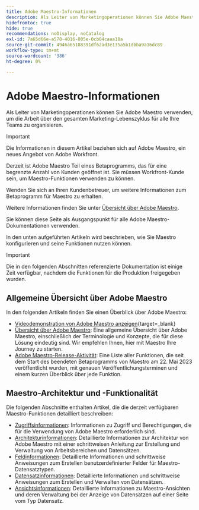 ```yaml
---
title: Adobe Maestro-Informationen
description: Als Leiter von Marketingoperationen können Sie Adobe Maestro verwenden, um die Arbeit über den gesamten Marketing-Lebenszyklus für alle Ihre Teams zu organisieren. In den Artikeln in diesem Abschnitt wird beschrieben, wie Sie Maestro konfigurieren und seine Funktionen als Teil Ihrer Kampagnenverwaltungsvorgänge nutzen können.
hidefromtoc: true
hide: true
recommendations: noDisplay, noCatalog
exl-id: 7a65d66e-a578-4016-805e-0cb04caaa18a
source-git-commit: 4946a65188391df62ad3e135a5b1dbba9a16dc89
workflow-type: tm+mt
source-wordcount: '386'
ht-degree: 0%

---
```


# Adobe Maestro-Informationen

<!--
title: Adobe Maestro 
description: As a marketing operations leader, you can use Adobe Maestro to organize work across the marketing lifecycle for all your teams. The articles in this section describe how you can configure Maestro and how you can start using its capabilities as part of your campaign management operations. 
hidefromtoc: yes
author: Alina
feature: Work Management
role: User, Admin
hide: yes
-->

<!--udpate the metadata with real information when making this avilable in TOC and in the left nav-->

<!--remove the video at open beta or before-->

Als Leiter von Marketingoperationen können Sie Adobe Maestro verwenden, um die Arbeit über den gesamten Marketing-Lebenszyklus für alle Ihre Teams zu organisieren.

>[!IMPORTANT]
>
>Die Informationen in diesem Artikel beziehen sich auf Adobe Maestro, ein neues Angebot von Adobe Workfront.
>
>Derzeit ist Adobe Maestro Teil eines Betaprogramms, das für eine begrenzte Anzahl von Kunden geöffnet ist. Sie müssen Workfront-Kunde sein, um Maestro-Funktionen verwenden zu können.
>
>Wenden Sie sich an Ihren Kundenbetreuer, um weitere Informationen zum Betaprogramm für Maestro zu erhalten.
>
>Weitere Informationen finden Sie unter [Übersicht über Adobe Maestro](../maestro/maestro-overview.md).

Sie können diese Seite als Ausgangspunkt für alle Adobe Maestro-Dokumentationen verwenden.

In den unten aufgeführten Artikeln wird beschrieben, wie Sie Maestro konfigurieren und seine Funktionen nutzen können.

>[!IMPORTANT]
>
>Die in den folgenden Abschnitten referenzierte Dokumentation ist einige Zeit verfügbar, nachdem die Funktionen für die Produktion freigegeben wurden.

## Allgemeine Übersicht über Adobe Maestro

In den folgenden Artikeln finden Sie einen Überblick über Adobe Maestro:

<!--update the video when we have something better, especially after Open Beta - remove it-->

* [Videodemonstration von Adobe Maestro anzeigen](https://video.tv.adobe.com/v/3424253/){target=_blank}
* [Übersicht über Adobe Maestro](maestro-overview.md): Eine allgemeine Übersicht über Adobe Maestro, einschließlich der Terminologie und Konzepte, die für diese Lösung eindeutig sind. Wir empfehlen Ihnen, hier mit Maestro Ihre Journey zu starten.
* [Adobe Maestro-Release-Aktivität](../maestro/release-activity.md): Eine Liste aller Funktionen, die seit dem Start des beendeten Betaprogramms von Maestro am 22. Mai 2023 veröffentlicht wurden, mit genauen Veröffentlichungsterminen und einem kurzen Überblick über jede Funktion.

## Maestro-Architektur und -Funktionalität

Die folgenden Abschnitte enthalten Artikel, die die derzeit verfügbaren Maestro-Funktionen detailliert beschreiben:

* [Zugriffsinformationen](../maestro/access/access-information.md): Informationen zu Zugriff und Berechtigungen, die für die Verwendung von Adobe Maestro erforderlich sind.
* [Architekturinformationen](../maestro/architecture/architecture-information.md): Detaillierte Informationen zur Architektur von Adobe Maestro mit einer schrittweisen Anleitung zur Erstellung und Verwaltung von Arbeitsbereichen und Datensätzen.
* [Feldinformationen](../maestro/fields/fields-information.md): Detaillierte Informationen und schrittweise Anweisungen zum Erstellen benutzerdefinierter Felder für Maestro-Datensatztypen.
* [Datensatzinformationen](../maestro/records/records-information.md): Detaillierte Informationen und schrittweise Anweisungen zum Erstellen und Verwalten von Datensätzen.
* [Ansichtsinformationen](../maestro/views/views-information.md): Detaillierte Informationen zu Maestro-Ansichten und deren Verwaltung bei der Anzeige von Datensätzen auf einer Seite vom Typ Datensatz.
